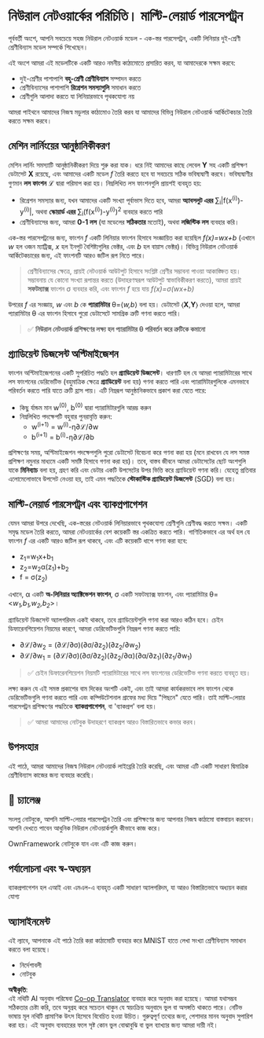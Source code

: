 <!--
CO_OP_TRANSLATOR_METADATA:
{
  "original_hash": "df98b2c59f87d8543135301e87969f70",
  "translation_date": "2025-05-20T02:15:53+00:00",
  "source_file": "15-rag-and-vector-databases/data/own_framework.md",
  "language_code": "bn"
}
-->
# নিউরাল নেটওয়ার্কের পরিচিতি। মাল্টি-লেয়ার্ড পারসেপট্রন

পূর্ববর্তী অংশে, আপনি সবচেয়ে সহজ নিউরাল নেটওয়ার্ক মডেল - এক-স্তর পারসেপট্রন, একটি লিনিয়ার দুই-শ্রেণী শ্রেণীবিন্যাস মডেল সম্পর্কে শিখেছেন।

এই অংশে আমরা এই মডেলটিকে একটি আরও নমনীয় কাঠামোতে প্রসারিত করব, যা আমাদেরকে সক্ষম করবে:

* দুই-শ্রেণীর পাশাপাশি **বহু-শ্রেণী শ্রেণীবিন্যাস** সম্পাদন করতে
* শ্রেণীবিন্যাসের পাশাপাশি **রিগ্রেশন সমস্যাগুলি** সমাধান করতে
* শ্রেণীগুলি আলাদা করতে যা লিনিয়ারভাবে পৃথকযোগ্য নয়

আমরা পাইথনে আমাদের নিজস্ব মডুলার কাঠামোও তৈরি করব যা আমাদের বিভিন্ন নিউরাল নেটওয়ার্ক আর্কিটেকচার তৈরি করতে সক্ষম করবে।

## মেশিন লার্নিংয়ের আনুষ্ঠানিকীকরণ

মেশিন লার্নিং সমস্যাটি আনুষ্ঠানিকীকরণ দিয়ে শুরু করা যাক। ধরে নিই আমাদের কাছে লেবেল **Y** সহ একটি প্রশিক্ষণ ডেটাসেট **X** রয়েছে, এবং আমাদের একটি মডেল *f* তৈরি করতে হবে যা সবচেয়ে সঠিক ভবিষ্যদ্বাণী করবে। ভবিষ্যদ্বাণীর গুণমান **লস ফাংশন** ℒ দ্বারা পরিমাপ করা হয়। নিম্নলিখিত লস ফাংশনগুলি প্রায়শই ব্যবহৃত হয়:

* রিগ্রেশন সমস্যার জন্য, যখন আমাদের একটি সংখ্যা পূর্বাভাস দিতে হবে, আমরা **অ্যাবসলুট এরর** ∑<sub>i</sub>|f(x<sup>(i)</sup>)-y<sup>(i)</sup>|, অথবা **স্কোয়ার্ড এরর** ∑<sub>i</sub>(f(x<sup>(i)</sup>)-y<sup>(i)</sup>)<sup>2</sup> ব্যবহার করতে পারি
* শ্রেণীবিন্যাসের জন্য, আমরা **0-1 লস** (যা মডেলের **সঠিকতার** মতোই), অথবা **লজিস্টিক লস** ব্যবহার করি।

এক-স্তর পারসেপট্রনের জন্য, ফাংশন *f* একটি লিনিয়ার ফাংশন হিসাবে সংজ্ঞায়িত করা হয়েছিল *f(x)=wx+b* (এখানে *w* হল ওজন ম্যাট্রিক্স, *x* হল ইনপুট বৈশিষ্ট্যগুলির ভেক্টর, এবং *b* হল বায়াস ভেক্টর)। বিভিন্ন নিউরাল নেটওয়ার্ক আর্কিটেকচারের জন্য, এই ফাংশনটি আরও জটিল রূপ নিতে পারে।

> শ্রেণীবিন্যাসের ক্ষেত্রে, প্রায়ই নেটওয়ার্ক আউটপুট হিসাবে সংশ্লিষ্ট শ্রেণীর সম্ভাবনা পাওয়া আকাঙ্ক্ষিত হয়। সম্ভাবনায় যে কোনো সংখ্যা রূপান্তর করতে (উদাহরণস্বরূপ আউটপুট স্বাভাবিকীকরণ করতে), আমরা প্রায়ই **সফটম্যাক্স** ফাংশন σ ব্যবহার করি, এবং ফাংশন *f* হয়ে যায় *f(x)=σ(wx+b)*

উপরের *f* এর সংজ্ঞায়, *w* এবং *b* কে **প্যারামিটার** θ=⟨*w,b*⟩ বলা হয়। ডেটাসেট ⟨**X**,**Y**⟩ দেওয়া হলে, আমরা প্যারামিটার θ এর ফাংশন হিসাবে পুরো ডেটাসেটে সামগ্রিক ত্রুটি গণনা করতে পারি।

> ✅ **নিউরাল নেটওয়ার্ক প্রশিক্ষণের লক্ষ্য হল প্যারামিটার θ পরিবর্তন করে ত্রুটিকে কমানো**

## গ্র্যাডিয়েন্ট ডিজসেন্ট অপ্টিমাইজেশন

ফাংশন অপ্টিমাইজেশনের একটি সুপরিচিত পদ্ধতি হল **গ্র্যাডিয়েন্ট ডিজসেন্ট**। ধারণাটি হল যে আমরা প্যারামিটারের সাথে লস ফাংশনের ডেরিভেটিভ (বহুমাত্রিক ক্ষেত্রে **গ্র্যাডিয়েন্ট** বলা হয়) গণনা করতে পারি এবং প্যারামিটারগুলিকে এমনভাবে পরিবর্তন করতে পারি যাতে ত্রুটি হ্রাস পায়। এটি নিম্নরূপ আনুষ্ঠানিকভাবে প্রকাশ করা যেতে পারে:

* কিছু র্যান্ডম মান w<sup>(0)</sup>, b<sup>(0)</sup> দ্বারা প্যারামিটারগুলি আরম্ভ করুন
* নিম্নলিখিত পদক্ষেপটি বহুবার পুনরাবৃত্তি করুন:
    - w<sup>(i+1)</sup> = w<sup>(i)</sup>-η∂ℒ/∂w
    - b<sup>(i+1)</sup> = b<sup>(i)</sup>-η∂ℒ/∂b

প্রশিক্ষণের সময়, অপ্টিমাইজেশন পদক্ষেপগুলি পুরো ডেটাসেট বিবেচনা করে গণনা করা হয় (মনে রাখবেন যে লস সমস্ত প্রশিক্ষণ নমুনার মাধ্যমে একটি সমষ্টি হিসাবে গণনা করা হয়)। তবে, বাস্তব জীবনে আমরা ডেটাসেটের ছোট অংশগুলি যাকে **মিনিব্যাচ** বলা হয়, গ্রহণ করি এবং ডেটার একটি উপসেটের উপর ভিত্তি করে গ্র্যাডিয়েন্ট গণনা করি। যেহেতু প্রতিবার এলোমেলোভাবে উপসেট নেওয়া হয়, তাই এমন পদ্ধতিকে **স্টোকাস্টিক গ্র্যাডিয়েন্ট ডিজসেন্ট** (SGD) বলা হয়।

## মাল্টি-লেয়ার্ড পারসেপট্রন এবং ব্যাকপ্রপাগেশন

যেমন আমরা উপরে দেখেছি, এক-স্তরের নেটওয়ার্ক লিনিয়ারভাবে পৃথকযোগ্য শ্রেণীগুলি শ্রেণীবদ্ধ করতে সক্ষম। একটি সমৃদ্ধ মডেল তৈরি করতে, আমরা নেটওয়ার্কের বেশ কয়েকটি স্তর একত্রিত করতে পারি। গাণিতিকভাবে এর অর্থ হল যে ফাংশন *f* এর একটি আরও জটিল রূপ থাকবে, এবং এটি কয়েকটি ধাপে গণনা করা হবে:
* z<sub>1</sub>=w<sub>1</sub>x+b<sub>1</sub>
* z<sub>2</sub>=w<sub>2</sub>α(z<sub>1</sub>)+b<sub>2</sub>
* f = σ(z<sub>2</sub>)

এখানে, α একটি **অ-লিনিয়ার অ্যাক্টিভেশন ফাংশন**, σ একটি সফটম্যাক্স ফাংশন, এবং প্যারামিটার θ=<*w<sub>1</sub>,b<sub>1</sub>,w<sub>2</sub>,b<sub>2</sub>*>।

গ্র্যাডিয়েন্ট ডিজসেন্ট অ্যালগরিদম একই থাকবে, তবে গ্র্যাডিয়েন্টগুলি গণনা করা আরও কঠিন হবে। চেইন ডিফারেনশিয়েশন নিয়মের কারণে, আমরা ডেরিভেটিভগুলি নিম্নরূপ গণনা করতে পারি:

* ∂ℒ/∂w<sub>2</sub> = (∂ℒ/∂σ)(∂σ/∂z<sub>2</sub>)(∂z<sub>2</sub>/∂w<sub>2</sub>)
* ∂ℒ/∂w<sub>1</sub> = (∂ℒ/∂σ)(∂σ/∂z<sub>2</sub>)(∂z<sub>2</sub>/∂α)(∂α/∂z<sub>1</sub>)(∂z<sub>1</sub>/∂w<sub>1</sub>)

> ✅ চেইন ডিফারেনশিয়েশন নিয়মটি প্যারামিটারের সাথে লস ফাংশনের ডেরিভেটিভ গণনা করতে ব্যবহৃত হয়।

লক্ষ্য করুন যে এই সমস্ত প্রকাশের বাম দিকের অংশটি একই, এবং তাই আমরা কার্যকরভাবে লস ফাংশন থেকে ডেরিভেটিভগুলি গণনা করতে পারি এবং কম্পিউটেশনাল গ্রাফের মধ্য দিয়ে "পিছনে" যেতে পারি। তাই মাল্টি-লেয়ার পারসেপট্রন প্রশিক্ষণের পদ্ধতিকে **ব্যাকপ্রপাগেশন**, বা 'ব্যাকপ্রপ' বলা হয়।

> ✅ আমরা আমাদের নোটবুক উদাহরণে ব্যাকপ্রপ আরও বিস্তারিতভাবে কভার করব।

## উপসংহার

এই পাঠে, আমরা আমাদের নিজস্ব নিউরাল নেটওয়ার্ক লাইব্রেরি তৈরি করেছি, এবং আমরা এটি একটি সাধারণ দ্বিমাত্রিক শ্রেণীবিন্যাস কাজের জন্য ব্যবহার করেছি।

## 🚀 চ্যালেঞ্জ

সংলগ্ন নোটবুকে, আপনি মাল্টি-লেয়ার পারসেপট্রন তৈরি এবং প্রশিক্ষণের জন্য আপনার নিজস্ব কাঠামো বাস্তবায়ন করবেন। আপনি দেখতে পাবেন আধুনিক নিউরাল নেটওয়ার্কগুলি কীভাবে কাজ করে।

OwnFramework নোটবুকে যান এবং এটি কাজ করুন।

## পর্যালোচনা এবং স্ব-অধ্যয়ন

ব্যাকপ্রপাগেশন হল এআই এবং এমএল-এ ব্যবহৃত একটি সাধারণ অ্যালগরিদম, যা আরও বিস্তারিতভাবে অধ্যয়ন করার যোগ্য

## অ্যাসাইনমেন্ট

এই ল্যাবে, আপনাকে এই পাঠে তৈরি করা কাঠামোটি ব্যবহার করে MNIST হাতে লেখা সংখ্যা শ্রেণীবিন্যাস সমাধান করতে বলা হয়েছে।

* নির্দেশাবলী
* নোটবুক

**অস্বীকৃতি**:  
এই নথিটি AI অনুবাদ পরিষেবা [Co-op Translator](https://github.com/Azure/co-op-translator) ব্যবহার করে অনুবাদ করা হয়েছে। আমরা যথাসম্ভব সঠিকতার চেষ্টা করি, তবে অনুগ্রহ করে সচেতন থাকুন যে স্বয়ংক্রিয় অনুবাদে ভুল বা অসঙ্গতি থাকতে পারে। নেটিভ ভাষায় মূল নথিটি প্রামাণিক উৎস হিসেবে বিবেচিত হওয়া উচিত। গুরুত্বপূর্ণ তথ্যের জন্য, পেশাদার মানব অনুবাদ সুপারিশ করা হয়। এই অনুবাদ ব্যবহারের ফলে সৃষ্ট কোন ভুল বোঝাবুঝি বা ভুল ব্যাখ্যার জন্য আমরা দায়ী নই।